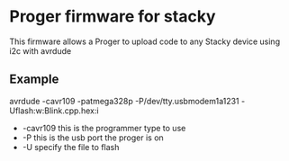 Proger firmware for stacky
======================

This firmware allows a Proger to upload code to any Stacky device using i2c with avrdude

## Example
avrdude -cavr109 -patmega328p -P/dev/tty.usbmodem1a1231 -Uflash:w:Blink.cpp.hex:i

* -cavr109 this is the programmer type to use
* -P this is the usb port the proger is on
* -U specify the file to flash

